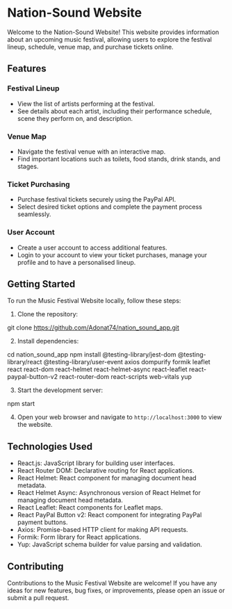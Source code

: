 # Nation-Sound Website

Welcome to the Nation-Sound Website! This website provides information about an upcoming music festival, allowing users to explore the festival lineup, schedule, venue map, and purchase tickets online.

## Features

### Festival Lineup
- View the list of artists performing at the festival.
- See details about each artist, including their performance schedule, scene they perform on, and description.

### Venue Map
- Navigate the festival venue with an interactive map.
- Find important locations such as toilets, food stands, drink stands, and stages.

### Ticket Purchasing
- Purchase festival tickets securely using the PayPal API.
- Select desired ticket options and complete the payment process seamlessly.

### User Account
- Create a user account to access additional features.
- Login to your account to view your ticket purchases, manage your profile and to have a personalised lineup.

## Getting Started

To run the Music Festival Website locally, follow these steps:


1. Clone the repository:

git clone https://github.com/Adonat74/nation_sound_app.git


2. Install dependencies:

cd nation_sound_app
npm install @testing-library/jest-dom
            @testing-library/react
            @testing-library/user-event
            axios
            dompurify
            formik
            leaflet
            react
            react-dom
            react-helmet
            react-helmet-async
            react-leaflet
            react-paypal-button-v2
            react-router-dom
            react-scripts
            web-vitals
            yup

3. Start the development server:

npm start


4. Open your web browser and navigate to `http://localhost:3000` to view the website.

## Technologies Used

   - React.js: JavaScript library for building user interfaces.
   - React Router DOM: Declarative routing for React applications.
   - React Helmet: React component for managing document head metadata.
   - React Helmet Async: Asynchronous version of React Helmet for managing document head metadata.
   - React Leaflet: React components for Leaflet maps.
   - React PayPal Button v2: React component for integrating PayPal payment buttons.
   - Axios: Promise-based HTTP client for making API requests.
   - Formik: Form library for React applications.
   - Yup: JavaScript schema builder for value parsing and validation.

## Contributing

Contributions to the Music Festival Website are welcome! If you have any ideas for new features, bug fixes, or improvements, please open an issue or submit a pull request.